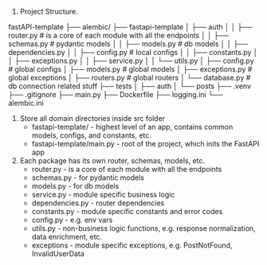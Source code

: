 1. Project Structure.

fastAPI-template
├── alembic/
├── fastapi-template
│   ├── auth
│   │   ├── router.py # is a core of each module with all the endpoints
│   │   ├── schemas.py  # pydantic models
│   │   ├── models.py  # db models
│   │   ├── dependencies.py
│   │   ├── config.py  # local configs
│   │   ├── constants.py
│   │   ├── exceptions.py
│   │   ├── service.py
│   │   └── utils.py
│   ├── config.py  # global configs
│   ├── models.py  # global models
│   ├── exceptions.py  # global exceptions
│   ├── routers.py  # global routers
│   └── database.py  # db connection related stuff
├── tests
│   ├── auth
│   └── posts
├── .venv
├── .gitignore
├── main.py
├── Dockerfile
├── logging.ini
└── alembic.ini

1. Store all domain directories inside src folder
    * fastapi-template/ - highest level of an app, contains common models, configs, and constants, etc.
    * fastapi-template/main.py - root of the project, which inits the FastAPI app
2. Each package has its own router, schemas, models, etc.
    * router.py - is a core of each module with all the endpoints
    * schemas.py - for pydantic models
    * models.py - for db models
    * service.py - module specific business logic
    * dependencies.py - router dependencies
    * constants.py - module specific constants and error codes
    * config.py - e.g. env vars
    * utils.py - non-business logic functions, e.g. response normalization, data enrichment, etc.
    * exceptions - module specific exceptions, e.g. PostNotFound, InvalidUserData


